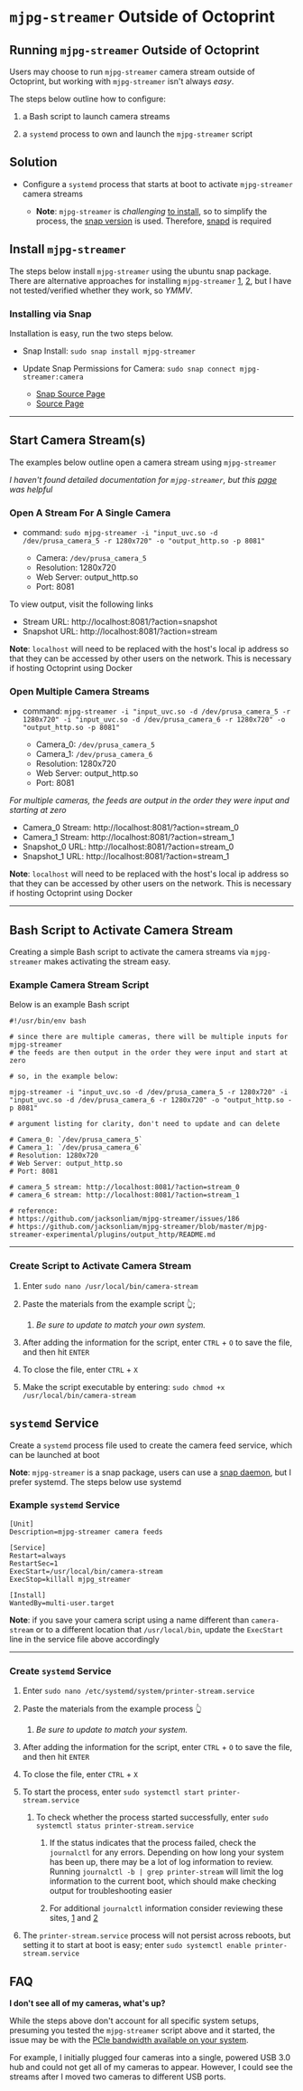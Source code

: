 # `mjpg-streamer` Outside of Octoprint

## Running `mjpg-streamer` Outside of Octoprint

Users may choose to run `mjpg-streamer` camera stream outside of Octoprint, but working with `mjpg-streamer` isn't always *easy*. 

The steps below outline how to configure:

1. a Bash script to launch camera streams 

2. a `systemd` process to own and launch the `mjpg-streamer` script

## Solution

- Configure a `systemd` process that starts at boot to activate `mjpg-streamer` camera streams
    
    + **Note**: `mjpg-streamer` is *challenging* [to install](https://github.com/jacksonliam/mjpg-streamer), so to simplify the process, the [snap version](https://snapcraft.io/mjpg-streamer) is used. Therefore, [snapd](https://snapcraft.io/docs/installing-snapd) is required

## Install `mjpg-streamer`

The steps below install `mjpg-streamer` using the ubuntu snap package. There are alternative approaches for installing `mjpg-streamer` [1](https://github.com/john-clark/mjpg-streamer-setup), [2](https://www.acmesystems.it/video_streaming), but I have not tested/verified whether they work, so *YMMV*.

### Installing via Snap

Installation is easy, run the two steps below.

- Snap Install: `sudo snap install mjpg-streamer`

- Update Snap Permissions for Camera: `sudo snap connect mjpg-streamer:camera`

    + [Snap Source Page](https://snapcraft.io/mjpg-streamer)
    + [Source Page](https://github.com/ogra1/mjpg-streamer)

---

## Start Camera Stream(s)

The examples below outline open a camera stream using `mjpg-streamer` 

*I haven't found detailed documentation for `mjpg-streamer`, but this [page](http://skillfulness.blogspot.com/2010/03/mjpg-streamer-documentation.html) was helpful*

### Open A Stream For A Single Camera

- command: `sudo mjpg-streamer -i "input_uvc.so -d /dev/prusa_camera_5 -r 1280x720" -o "output_http.so -p 8081"`

    + Camera: `/dev/prusa_camera_5`
    + Resolution: 1280x720
    + Web Server: output_http.so
    + Port: 8081

To view output, visit the following links

- Stream URL: http://localhost:8081/?action=snapshot
- Snapshot URL: http://localhost:8081/?action=stream

**Note**: `localhost` will need to be replaced with the host's local ip address so that they can be accessed by other users on the network. This is necessary if hosting Octoprint using Docker

### Open Multiple Camera Streams
    
- command: `mjpg-streamer -i "input_uvc.so -d /dev/prusa_camera_5 -r 1280x720" -i "input_uvc.so -d /dev/prusa_camera_6 -r 1280x720" -o "output_http.so -p 8081"`

    + Camera_0: `/dev/prusa_camera_5`
    + Camera_1: `/dev/prusa_camera_6`
    + Resolution: 1280x720
    + Web Server: output_http.so
    + Port: 8081

*For multiple cameras, the feeds are output in the order they were input and starting at zero*

- Camera_0 Stream: http://localhost:8081/?action=stream_0
- Camera_1 Stream: http://localhost:8081/?action=stream_1
- Snapshot_0 URL: http://localhost:8081/?action=stream_0
- Snapshot_1 URL: http://localhost:8081/?action=stream_1

**Note**: `localhost` will need to be replaced with the host's local ip address so that they can be accessed by other users on the network. This is necessary if hosting Octoprint using Docker

---

## Bash Script to Activate Camera Stream

Creating a simple Bash script to activate the camera streams via `mjpg-streamer` makes activating the stream easy.

### Example Camera Stream Script

Below is an example Bash script

```
#!/usr/bin/env bash

# since there are multiple cameras, there will be multiple inputs for mjpg-streamer
# the feeds are then output in the order they were input and start at zero

# so, in the example below:

mjpg-streamer -i "input_uvc.so -d /dev/prusa_camera_5 -r 1280x720" -i "input_uvc.so -d /dev/prusa_camera_6 -r 1280x720" -o "output_http.so -p 8081"

# argument listing for clarity, don't need to update and can delete

# Camera_0: `/dev/prusa_camera_5`
# Camera_1: `/dev/prusa_camera_6`
# Resolution: 1280x720
# Web Server: output_http.so
# Port: 8081

# camera_5 stream: http://localhost:8081/?action=stream_0
# camera_6 stream: http://localhost:8081/?action=stream_1

# reference:
# https://github.com/jacksonliam/mjpg-streamer/issues/186
# https://github.com/jacksonliam/mjpg-streamer/blob/master/mjpg-streamer-experimental/plugins/output_http/README.md
```

---

### Create Script to Activate Camera Stream

1. Enter `sudo nano /usr/local/bin/camera-stream`

2. Paste the materials from the example script 👆; 

    1. *Be sure to update to match your own system.*

3. After adding the information for the script, enter `CTRL` + `O` to save the file, and then hit `ENTER`

4. To close the file, enter `CTRL` + `X`

5. Make the script executable by entering: `sudo chmod +x /usr/local/bin/camera-stream`

## `systemd` Service

Create a `systemd` process file used to create the camera feed service, which can be launched at boot

**Note**: `mjpg-streamer` is a snap package, users can use a [snap daemon](https://snapcraft.io/docs/services-and-daemons), but I prefer systemd. The steps below use systemd

### Example `systemd` Service

```
[Unit]
Description=mjpg-streamer camera feeds

[Service]
Restart=always
RestartSec=1
ExecStart=/usr/local/bin/camera-stream
ExecStop=killall mjpg_streamer

[Install]
WantedBy=multi-user.target
```

**Note**: if you save your camera script using a name different than `camera-stream` or to a different location that `/usr/local/bin`, update the `ExecStart` line in the service file above accordingly 

---

### Create `systemd` Service

1. Enter `sudo nano /etc/systemd/system/printer-stream.service`

2. Paste the materials from the example process 👆

    1. *Be sure to update to match your system.*

3. After adding the information for the script, enter `CTRL` + `O` to save the file, and then hit `ENTER`

4. To close the file, enter `CTRL` + `X`

5. To start the process, enter `sudo systemctl start printer-stream.service`
    
    1. To check whether the process started successfully, enter `sudo systemctl status printer-stream.service`
        
        1. If the status indicates that the process failed, check the `journalctl` for any errors. Depending on how long your system has been up, there may be a lot of log information to review. Running `journalctl -b | grep printer-stream` will limit the log information to the current boot, which should make checking output for troubleshooting easier
        
        2. For additional `journalctl` information consider reviewing these sites, [1](https://www.digitalocean.com/community/tutorials/how-to-use-journalctl-to-view-and-manipulate-systemd-logs) and [2](https://linuxhint.com/journalctl-tail-and-cheatsheet/)
    
6. The `printer-stream.service` process will not persist across reboots, but setting it to start at boot is easy; enter `sudo systemctl enable printer-stream.service`

## FAQ

**I don't see all of my cameras, what's up?**

While the steps above don't account for all specific system setups, presuming you tested the `mjpg-streamer` script above and it started, the issue may be with the [PCIe bandwidth available on your system](https://obsproject.com/forum/threads/2-usb-cameras-work-but-not-3.124695/post-465302). 

For example, I initially plugged four cameras into a single, powered USB 3.0 hub and could not get all of my cameras to appear. However, I could see the streams after I moved two cameras to different USB ports. 
